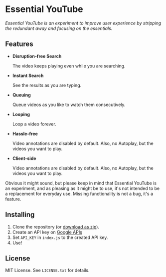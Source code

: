 # Essential YouTube

_Essential YouTube is an experiment to improve user experience by stripping the redundant away and focusing on the essentials._

## Features
* __Disruption-free Search__
  
  The video keeps playing even while you are searching. 
* __Instant Search__

  See the results as you are typing. 
* __Queuing__

  Queue videos as you like to watch them consecutively. 
* __Looping__

  Loop a video forever. 
* __Hassle-free__

  Video annotations are disabled by default. Also, no Autoplay, but the videos you want to play. 
* __Client-side__

  Video annotations are disabled by default. Also, no Autoplay, but the videos you want to play. 

Obvious it might sound, but please keep in mind that Essential YouTube is an experiment, and as pleasing as it might be to use, it's not intended to be a replacement for everyday use. Missing functionality is not a bug, it's a feature.

## Installing
1. Clone the repository (or [download as zip](https://github.com/boramalper/Essential-YouTube/archive/master.zip)).
2. Create an API key on [Google APIs](https://console.developers.google.com/apis/api/youtube/overview)
3. Set `API_KEY` in `index.js` to the created API key.
4. Use!

## License
MIT License. See `LICENSE.txt` for details.
